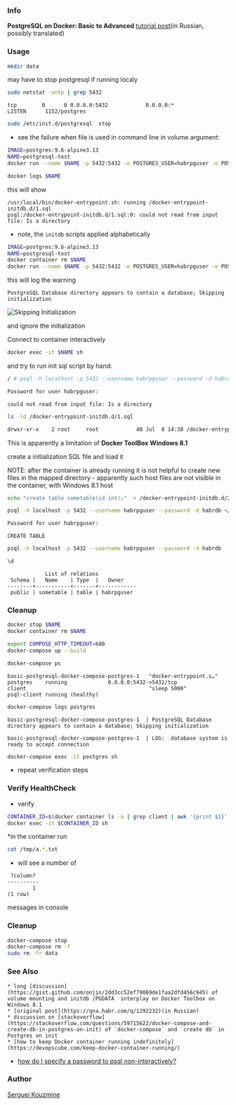 ﻿### Info

__PostgreSQL on Docker: Basic to Advanced__ [tutorial post](https://habr.com/ru/articles/578744/)(in Russian, possibly translated)

### Usage

```sh
mkdir data
```
may have to stop postgresql if running localy
```sh
sudo netstat -antp | grep 5432
```
```text
tcp        0      0 0.0.0.0:5432            0.0.0.0:*               LISTEN      1152/postgres 
```


```sh
sudo /etc/init.d/postgresql  stop
```
* see the failure when file is used in command line in volume argument:
```sh
IMAGE=postgres:9.6-alpine3.13
NAME=postgresql-test
docker run --name $NAME -p 5432:5432 -e POSTGRES_USER=habrpguser -e POSTGRES_PASSWORD=pgpwd4habr -e POSTGRES_DB=habrdb -e PGDATA=/var/lib/postgresql/data/pgdata -d -v "$(pwd)/data":/var/lib/postgresql/data -v "$(pwd)/initdb/1.sql":/docker-entrypoint-initdb.d/1.sql $IMAGE
```


```sh
docker logs $NAME
```
this will show
```text
/usr/local/bin/docker-entrypoint.sh: running /docker-entrypoint-initdb.d/1.sql
psql:/docker-entrypoint-initdb.d/1.sql:0: could not read from input file: Is a directory
```
* note, the `initdb` scripts applied alphabetically
```sh
IMAGE=postgres:9.6-alpine3.13
NAME=postgresql-test
docker container rm $NAME
docker run --name $NAME -p 5432:5432 -e POSTGRES_USER=habrpguser -e POSTGRES_PASSWORD=pgpwd4habr -e POSTGRES_DB=habrdb -e PGDATA=/var/lib/postgresql/data/pgdata -d -v "$(pwd)/data":/var/lib/postgresql/data -v "$(pwd)/initdb":/docker-entrypoint-initdb.d $IMAGE
```
this will log the warning 
```text
PostgreSQL Database directory appears to contain a database; Skipping initialization
```

![Skipping Initialization](https://github.com/sergueik/springboot_study/blob/master/basic-postgresql-docker-compose/screenshots/capture-skipping.png)

and ignore the initialization

Connect to container interactively
```sh
docker exec -it $NAME sh
```
and try to run init sql script by hand:
```sh
/ # psql -h localhost -p 5432 --username habrpguser --password -d habrdb </docker-entrypoint-initdb.d/1.sql
```
```sh
Password for user habrpguser:
```
```
could not read from input file: Is a directory
```
```sh
ls -ld /docker-entrypoint-initdb.d/1.sql
```
```txt
drwxr-xr-x    2 root     root            40 Jul  8 14:38 /docker-entrypoint-initdb.d/1.sql
```
This is apparently a limitation of __Docker ToolBox__ __Windows 8.1__

create a initialization SQL file and load it

NOTE: after the container is already running it is not helpful to create new files in the mapped directory - apparently such host files are not visible in the container, with Windows 8.1 host
```sh
echo "create table sometable(id int);"  > /docker-entrypoint-initdb.d/2.sql
```

```sh
psql -h localhost -p 5432 --username habrpguser --password -d habrdb </docker-entrypoint-initdb.d/2.sql
```

```sh
Password for user habrpguser:
```
```text
CREATE TABLE
```

```sh	
psql -h localhost -p 5432 --username habrpguser --password -d habrdb
```
```sql
\d
```
```text
            List of relations
 Schema |   Name    | Type  |   Owner
--------+-----------+-------+------------
 public | sometable | table | habrpguser
```
### Cleanup
```sh
docker stop $NAME
docker container rm $NAME
```
```sh
export COMPOSE_HTTP_TIMEOUT=600
docker-compose up --build
```
```sh
docker-compose ps
```
```text
basic-postgresql-docker-compose-postgres-1   "docker-entrypoint.s…"   postgres    running             0.0.0.0:5432->5432/tcp
client                                       "sleep 5000"             psql-client running (healthy)
```
```sh
docker-compose logs postgres
```
```text
basic-postgresql-docker-compose-postgres-1  | PostgreSQL Database directory appears to contain a database; Skipping initialization
```
```text
basic-postgresql-docker-compose-postgres-1  | LOG:  database system is ready to accept connection
```
```sh
docker-compose exec -it postgres sh
```
* repeat verification steps
### Verify HealthCheck
* verify
```sh
CONTAINER_ID=$(docker container ls -a | grep client | awk '{print $1}')
docker exec -it $CONTAINER_ID sh
```
*in the container run
```sh
cat /tmp/a.*.txt
```

* will see a number of
```text
 ?column?
----------
        1
(1 row)
```

messages in console
### Cleanup

```sh
docker-compose stop 
docker-compose rm -f
sudo rm -fr data
```
### See Also

    * long [discussion](https://gist.github.com/onjin/2dd3cc52ef79069de1faa2dfd456c945) of volume mounting and initdb /PGDATA  interplay on Docker Toolbox on Windows 8.1
    * [original post](https://qna.habr.com/q/1292232)(in Russian)
    * discussion on [stackoverflow](https://stackoverflow.com/questions/59715622/docker-compose-and-create-db-in-postgres-on-init) of `docker-compose` and `create db` in Postgres on init
    * [how to keep Docker container running indefinitely](https://devopscube.com/keep-docker-container-running/)
   * [how do I specify a password to psql non-interactively?](https://stackoverflow.com/questions/6405127/how-do-i-specify-a-password-to-psql-non-interactively)

### Author
[Serguei Kouzmine](kouzmine_serguei@yahoo.com)


